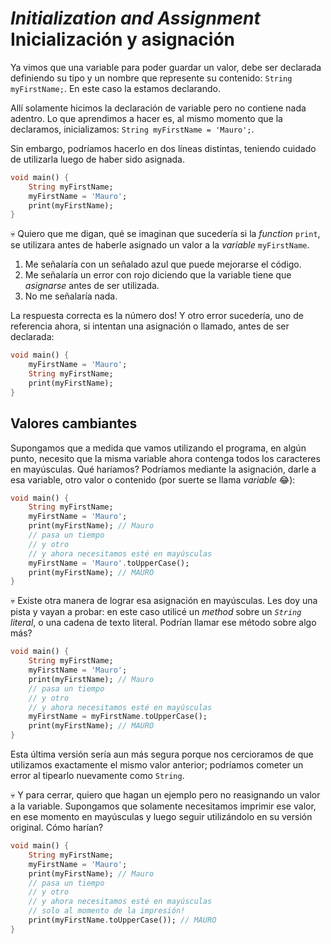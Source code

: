 # _Initialization and Assignment_ Inicialización y asignación

Ya vimos que una variable para poder guardar un valor, debe ser declarada definiendo su tipo y un nombre que represente su contenido: `String myFirstName;`. En este caso la estamos declarando.

Allí solamente hicimos la declaración de variable pero no contiene nada adentro. Lo que aprendimos a hacer es, al mismo momento que la declaramos, inicializamos: `String myFirstName = 'Mauro';`.

Sin embargo, podríamos hacerlo en dos líneas distintas, teniendo cuidado de utilizarla luego de haber sido asignada.

```dart
void main() {
    String myFirstName;
    myFirstName = 'Mauro';
    print(myFirstName);
}
```

💀 Quiero que me digan, qué se imaginan que sucedería si la _function_ `print`, se utilizara antes de haberle asignado un valor a la _variable_ `myFirstName`.

1. Me señalaría con un señalado azul que puede mejorarse el código.
2. Me señalaría un error con rojo diciendo que la variable tiene que _asignarse_ antes de ser utilizada.
3. No me señalaría nada.

La respuesta correcta es la número dos! Y otro error sucedería, uno de referencia ahora, si intentan una asignación o llamado, antes de ser declarada:

```dart
void main() {
    myFirstName = 'Mauro';
    String myFirstName;
    print(myFirstName);
}
```

## Valores cambiantes

Supongamos que a medida que vamos utilizando el programa, en algún punto, necesito que la misma variable ahora contenga todos los caracteres en mayúsculas. Qué haríamos? Podríamos mediante la asignación, darle a esa variable, otro valor o contenido (por suerte se llama _variable_ 😂):

```dart
void main() {
    String myFirstName;
    myFirstName = 'Mauro';
    print(myFirstName); // Mauro
    // pasa un tiempo
    // y otro
    // y ahora necesitamos esté en mayúsculas
    myFirstName = 'Mauro'.toUpperCase();
    print(myFirstName); // MAURO
}
```

💀 Existe otra manera de lograr esa asignación en mayúsculas. Les doy una pista y vayan a probar: en este caso utilicé un _method_ sobre un _`String` literal_, o una cadena de texto literal. Podrían llamar ese método sobre algo más?

```dart
void main() {
    String myFirstName;
    myFirstName = 'Mauro';
    print(myFirstName); // Mauro
    // pasa un tiempo
    // y otro
    // y ahora necesitamos esté en mayúsculas
    myFirstName = myFirstName.toUpperCase();
    print(myFirstName); // MAURO
}
```

Esta última versión sería aun más segura porque nos cercioramos de que utilizamos exactamente el mismo valor anterior; podríamos cometer un error al tipearlo nuevamente como `String`.

💀 Y para cerrar, quiero que hagan un ejemplo pero no reasignando un valor a la variable. Supongamos que solamente necesitamos imprimir ese valor, en ese momento en mayúsculas y luego seguir utilizándolo en su versión original. Cómo harían?

```dart
void main() {
    String myFirstName;
    myFirstName = 'Mauro';
    print(myFirstName); // Mauro
    // pasa un tiempo
    // y otro
    // y ahora necesitamos esté en mayúsculas
    // solo al momento de la impresión!
    print(myFirstName.toUpperCase()); // MAURO
}
```
